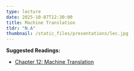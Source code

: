 ```yaml
---
type: lecture
date: 2025-10-07T12:30:00
title: Machine Translation
tldr: "N.A"
thumbnail: /static_files/presentations/lec.jpg
---
```

**Suggested Readings:**
- [Chapter 12: Machine Translation](https://web.stanford.edu/~jurafsky/slp3/12.pdf)
